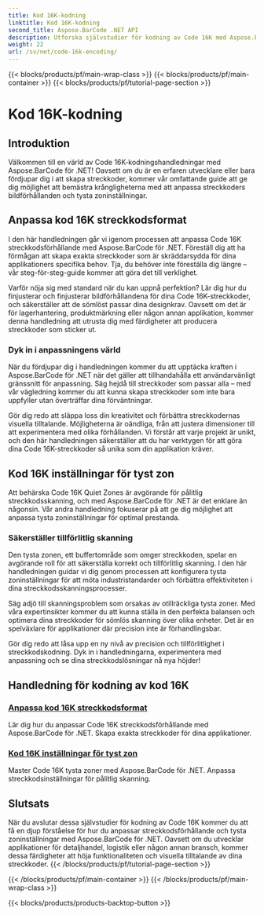 ```yaml
---
title: Kod 16K-kodning
linktitle: Kod 16K-kodning
second_title: Aspose.BarCode .NET API
description: Utforska självstudier för kodning av Code 16K med Aspose.BarCode för .NET. Anpassa streckkodernas bildförhållanden och tysta zoninställningar för exakt, pålitlig skanning i dina applikationer.
weight: 22
url: /sv/net/code-16k-encoding/
---
```


{{< blocks/products/pf/main-wrap-class >}}
{{< blocks/products/pf/main-container >}}
{{< blocks/products/pf/tutorial-page-section >}}

# Kod 16K-kodning


## Introduktion

Välkommen till en värld av Code 16K-kodningshandledningar med Aspose.BarCode för .NET! Oavsett om du är en erfaren utvecklare eller bara fördjupar dig i att skapa streckkoder, kommer vår omfattande guide att ge dig möjlighet att bemästra krångligheterna med att anpassa streckkoders bildförhållanden och tysta zoninställningar.

## Anpassa kod 16K streckkodsformat

I den här handledningen går vi igenom processen att anpassa Code 16K streckkodsförhållande med Aspose.BarCode för .NET. Föreställ dig att ha förmågan att skapa exakta streckkoder som är skräddarsydda för dina applikationers specifika behov. Tja, du behöver inte föreställa dig längre – vår steg-för-steg-guide kommer att göra det till verklighet.

Varför nöja sig med standard när du kan uppnå perfektion? Lär dig hur du finjusterar och finjusterar bildförhållandena för dina Code 16K-streckkoder, och säkerställer att de sömlöst passar dina designkrav. Oavsett om det är för lagerhantering, produktmärkning eller någon annan applikation, kommer denna handledning att utrusta dig med färdigheter att producera streckkoder som sticker ut.

### Dyk in i anpassningens värld

När du fördjupar dig i handledningen kommer du att upptäcka kraften i Aspose.BarCode för .NET när det gäller att tillhandahålla ett användarvänligt gränssnitt för anpassning. Säg hejdå till streckkoder som passar alla – med vår vägledning kommer du att kunna skapa streckkoder som inte bara uppfyller utan överträffar dina förväntningar.

Gör dig redo att släppa loss din kreativitet och förbättra streckkodernas visuella tilltalande. Möjligheterna är oändliga, från att justera dimensioner till att experimentera med olika förhållanden. Vi förstår att varje projekt är unikt, och den här handledningen säkerställer att du har verktygen för att göra dina Code 16K-streckkoder så unika som din applikation kräver.

## Kod 16K inställningar för tyst zon

Att behärska Code 16K Quiet Zones är avgörande för pålitlig streckkodsskanning, och med Aspose.BarCode för .NET är det enklare än någonsin. Vår andra handledning fokuserar på att ge dig möjlighet att anpassa tysta zoninställningar för optimal prestanda.

### Säkerställer tillförlitlig skanning

Den tysta zonen, ett buffertområde som omger streckkoden, spelar en avgörande roll för att säkerställa korrekt och tillförlitlig skanning. I den här handledningen guidar vi dig genom processen att konfigurera tysta zoninställningar för att möta industristandarder och förbättra effektiviteten i dina streckkodsskanningsprocesser.

Säg adjö till skanningsproblem som orsakas av otillräckliga tysta zoner. Med våra expertinsikter kommer du att kunna ställa in den perfekta balansen och optimera dina streckkoder för sömlös skanning över olika enheter. Det är en spelväxlare för applikationer där precision inte är förhandlingsbar.

Gör dig redo att låsa upp en ny nivå av precision och tillförlitlighet i streckkodskodning. Dyk in i handledningarna, experimentera med anpassning och se dina streckkodslösningar nå nya höjder!
## Handledning för kodning av kod 16K
### [Anpassa kod 16K streckkodsformat](./code-16k-aspect-ratio-customization/)
Lär dig hur du anpassar Code 16K streckkodsförhållande med Aspose.BarCode för .NET. Skapa exakta streckkoder för dina applikationer.
### [Kod 16K inställningar för tyst zon](./code-16k-quiet-zone-settings/)
Master Code 16K tysta zoner med Aspose.BarCode för .NET. Anpassa streckkodsinställningar för pålitlig skanning.

## Slutsats

När du avslutar dessa självstudier för kodning av Code 16K kommer du att få en djup förståelse för hur du anpassar streckkodsförhållande och tysta zoninställningar med Aspose.BarCode för .NET. Oavsett om du utvecklar applikationer för detaljhandel, logistik eller någon annan bransch, kommer dessa färdigheter att höja funktionaliteten och visuella tilltalande av dina streckkoder.
{{< /blocks/products/pf/tutorial-page-section >}}

{{< /blocks/products/pf/main-container >}}
{{< /blocks/products/pf/main-wrap-class >}}

{{< blocks/products/products-backtop-button >}}
